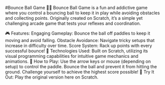 #Bounce Ball Game 🎾✨
Bounce Ball Game is a fun and addictive game where you control a bouncing ball to keep it in play while avoiding obstacles and collecting points. Originally created on Scratch, it’s a simple yet challenging arcade game that tests your reflexes and coordination.

🎮 Features:
Engaging Gameplay: Bounce the ball off paddles to keep it moving and avoid falling.
Obstacle Avoidance: Navigate tricky setups that increase in difficulty over time.
Score System: Rack up points with every successful bounce!
🔧 Technologies Used:
Built on Scratch, utilizing its visual programming capabilities for intuitive game mechanics and animations.
🚀 How to Play:
Use the arrow keys or mouse (depending on setup) to control the paddle.
Bounce the ball and prevent it from hitting the ground.
Challenge yourself to achieve the highest score possible!
🌟 Try It Out:
Play the original version here on Scratch.
